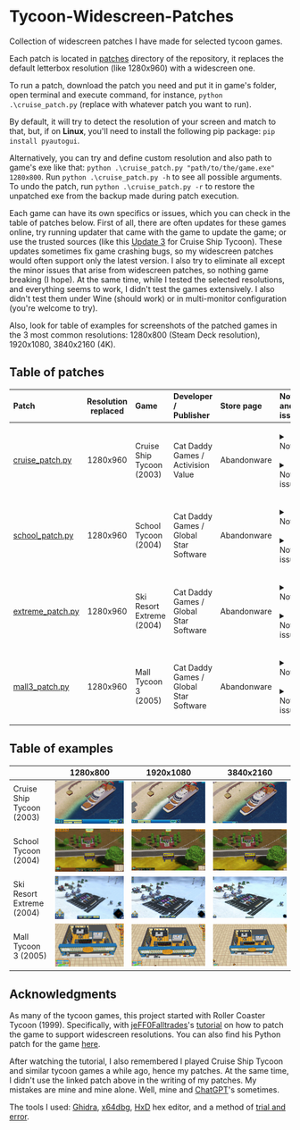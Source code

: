 # Tycoon-Widescreen-Patches

Collection of widescreen patches I have made for selected tycoon games. 

Each patch is located in [patches](patches/) directory of the repository, it replaces the default letterbox resolution (like 1280x960) with a widescreen one.

To run a patch, download the patch you need and put it in game's folder, open terminal and execute command, for instance, `python .\cruise_patch.py` (replace with whatever patch you want to run). 

By default, it will try to detect the resolution of your screen and match to that, but, if on **Linux**, you'll need to install the following pip package: `pip install pyautogui`.

Alternatively, you can try and define custom resolution and also path to game's exe like that: `python .\cruise_patch.py "path/to/the/game.exe" 1280x800`. Run `python .\cruise_patch.py -h` to see all possible arguments. To undo the patch, run `python .\cruise_patch.py -r` to restore the unpatched exe from the backup made during patch execution. 

Each game can have its own specifics or issues, which you can check in the table of patches below. First of all, there are often updates for these games online, try running updater that came with the game to update the game; or use the trusted sources (like this [Update 3](https://www.gamepressure.com/download.asp?ID=4128) for Cruise Ship Tycoon). These updates sometimes fix game crashing bugs, so my widescreen patches would often support only the latest version. I also try to eliminate all except the minor issues that arise from widescreen patches, so nothing game breaking (I hope). At the same time, while I tested the selected resolutions, and everything seems to work, I didn't test the games extensively. I also didn't test them under Wine (should work) or in multi-monitor configuration (you're welcome to try).

Also, look for table of examples for screenshots of the patched games in the 3 most common resolutions: 1280x800 (Steam Deck resolution), 1920x1080, 3840x2160 (4K).

## Table of patches

| Patch                                        | Resolution replaced | Game                      | Developer / <br/>Publisher                  | Store page  | Notes and issues                                                                                                                                                                                                                                                                                                                                                                                                                                                                                                                                                                                                                                                                                                                                                                                                                                                                                                                                                                                                                                                                                                                                                                                                                                                                                                                                   |
|:---------------------------------------------|:-------------------:|:--------------------------|:--------------------------------------------|:------------|:---------------------------------------------------------------------------------------------------------------------------------------------------------------------------------------------------------------------------------------------------------------------------------------------------------------------------------------------------------------------------------------------------------------------------------------------------------------------------------------------------------------------------------------------------------------------------------------------------------------------------------------------------------------------------------------------------------------------------------------------------------------------------------------------------------------------------------------------------------------------------------------------------------------------------------------------------------------------------------------------------------------------------------------------------------------------------------------------------------------------------------------------------------------------------------------------------------------------------------------------------------------------------------------------------------------------------------------------------|
| [cruise_patch.py](patches/cruise_patch.py)   |      1280x960       | Cruise Ship Tycoon (2003) | Cat Daddy Games / <br/>Activision Value     | Abandonware | <p style='text-align: justify;'><details><summary>Notes:</summary>1) Don't forget to change game options after running the patch.<br/>2) In-game resolution and main menu resolution can be different, so the patch chooses by default a letterbox resolution for the menu to avoid parts of the menu being cropped.<br/>3) Remember to check if there are updates for the game.<br/>4) Update 3 is the latest update for the game.</details><br/><details><summary>Noticed issues:</summary>• When the player opens a map window, there is a black background around it. Unlike in native resolutions, it may not cover all the screen.<br/>• 4K is unstable, possibly due to the engine limitations. You might need a few tries before the game launches in 4K.</details></p>                                                                                                                                                                                                                                                                                                                                                                                                                                                                                                                                                                    |
| [school_patch.py](patches/school_patch.py)   |      1280x960       | School Tycoon (2004)      | Cat Daddy Games / <br/>Global Star Software | Abandonware | <p style='text-align: justify;'><details><summary>Notes:</summary>1) Don't forget to change game options after running the patch.<br/>2) In-game resolution and main menu resolution are different. Menu resolution stays at 800x600 (4:3), because other resolutions don't work well with the menu. This doesn't influence in-game resolution.<br/>3) If the game doesn't run on Windows, try Windows XP compatibility mode.<br/>4) The latest version of the game is recommended, check if there are updates.</details><br/><details><summary>Noticed issues:</summary>• In a classroom view, there is a frame with a camera icon in the bottom left corner. The frame is removed in patched resolution, because it is fixed and can't be stretched to the whole screen. The camera icon is still there, but is hidden unless the mouse hovers around it.<br/>• Save game window is also fixed in its position, so either it is a bit cropped or it doesn't cover all the screen. This doesn't influence the function of the window, all the buttons still work.<br/>• When a history window is opened with a history button press or H key, the button, if it is found to the left from the window, is not highlighted when pressed again to close the window. This doesn't influence the function of the button, it still works.</details></p> |
| [extreme_patch.py](patches/extreme_patch.py) |      1280x960       | Ski Resort Extreme (2004) | Cat Daddy Games / <br/>Global Star Software | Abandonware | <p style='text-align: justify;'><details><summary>Notes:</summary>1) Don't forget to change game options after running the patch.<br/>2) In-game resolution and main menu resolution are different. Menu resolution stays at 800x600 (4:3), because other resolutions don't work well with the menu. This doesn't influence in-game resolution.<br/>3) Patch requires the latest version of the game, check if there are updates.</details><br/><details><summary>Noticed issues:</summary>• Save game window is fixed in its position, so it doesn't cover all the screen. This doesn't influence the function of the window, all the buttons still work.</details></p>                                                                                                                                                                                                                                                                                                                                                                                                                                                                                                                                                                                                                                                                           |
| [mall3_patch.py](patches/mall3_patch.py)     |      1280x960       | Mall Tycoon 3 (2005)      | Cat Daddy Games / <br/>Global Star Software | Abandonware | <p style='text-align: justify;'><details><summary>Notes:</summary>1) Don't forget to change game options after running the patch.<br/>2) Patch requires the latest version of the game, check if there are updates.</details><br/><details><summary>Noticed issues:</summary>• None that I've noticed.</details></p>                                                                                                                                                                                                                                                                                                                                                                                                                                                                                                                                                                                                                                                                                                                                                                                                                                                                                                                                                                                                                               |

## Table of examples

|                           |                               1280x800                               |                               1920x1080                                |                               3840x2160                                |
|:--------------------------|:--------------------------------------------------------------------:|:----------------------------------------------------------------------:|:----------------------------------------------------------------------:|
| Cruise Ship Tycoon (2003) |  ![Cruise Ship Tycoon, 1280x800](images/cruise/cruise_1280x800.jpg)  |  ![Cruise Ship Tycoon, 1920x1080](images/cruise/cruise_1920x1080.jpg)  |  ![Cruise Ship Tycoon, 3840x2160](images/cruise/cruise_3840x2160.jpg)  |
| School Tycoon (2004)      |    ![School Tycoon, 1280x800](images/school/school_1280x800.jpg)     |    ![School Tycoon, 1920x1080](images/school/school_1920x1080.jpg)     |    ![School Tycoon, 3840x2160](images/school/school_3840x2160.jpg)     |
| Ski Resort Extreme (2004) | ![Ski Resort Extreme, 1280x800](images/extreme/extreme_1280x800.jpg) | ![Ski Resort Extreme, 1920x1080](images/extreme/extreme_1920x1080.jpg) | ![Ski Resort Extreme, 1920x1080](images/extreme/extreme_3840x2160.jpg) |
| Mall Tycoon 3 (2005)      |     ![Mall Tycoon 3, 1280x800](images/mall3/mall3_1280x800.jpg)      |      ![Mall Tycoon 3, 1280x800](images/mall3/mall3_1920x1080.jpg)      |      ![Mall Tycoon 3, 1280x800](images/mall3/mall3_3840x2160.jpg)      |

## Acknowledgments

As many of the tycoon games, this project started with Roller Coaster Tycoon (1999). Specifically, with [jeFF0Falltrades](https://github.com/jeFF0Falltrades)'s [tutorial](https://youtu.be/cwBoUuy4nGc) on how to patch the game to support widescreen resolutions. You can also find his Python patch for the game [here](https://github.com/jeFF0Falltrades/Tutorials/tree/master/rct_full_res).

After watching the tutorial, I also remembered I played Cruise Ship Tycoon and similar tycoon games a while ago, hence my patches. At the same time, I didn't use the linked patch above in the writing of my patches. My mistakes are mine and mine alone. Well, mine and [ChatGPT](https://openai.com/blog/chatgpt)'s sometimes.

The tools I used: [Ghidra](https://github.com/NationalSecurityAgency/ghidra), [x64dbg](https://x64dbg.com/), [HxD](https://mh-nexus.de/en/hxd/) hex editor, and a method of [trial and error](https://en.wikipedia.org/wiki/Trial_and_error).
